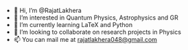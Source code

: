 - 👋 Hi, I’m @RajatLakhera
- 👀 I’m interested in Quantum Physics, Astrophysics and GR
- 🌱 I’m currently learning LaTeX and Python
- 💞️ I’m looking to collaborate on research projects in Physics
- 📫 You can mail me at rajatlakhera048@gmail.com

<!---
RajatLakhera/RajatLakhera is a ✨ special ✨ repository because its `README.md` (this file) appears on your GitHub profile.
You can click the Preview link to take a look at your changes.
--->
